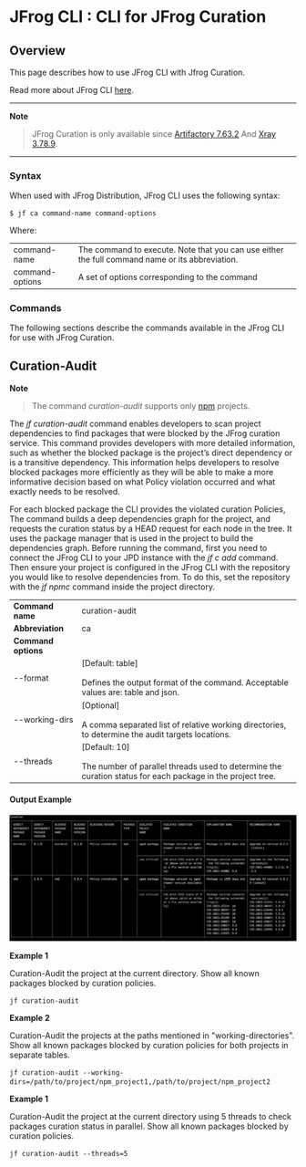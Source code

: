 JFrog CLI : CLI for JFrog Curation
======================================


Overview
--------

This page describes how to use JFrog CLI with Jfrog Curation.

Read more about JFrog CLI [here](https://jfrog.com/help/r/jfrog-cli).

---
**Note**
> JFrog Curation is only available since [Artifactory 7.63.2](https://jfrog.com/help/r/jfrog-release-information/artifactory-7.63.2-cloud) And [Xray 3.78.9](https://jfrog.com/help/r/jfrog-release-information/xray-3.78.9).

---

### Syntax

When used with JFrog Distribution, JFrog CLI uses the following syntax:

	$ jf ca command-name command-options 

Where:


|                 |                                                                                                 |
|-----------------|-------------------------------------------------------------------------------------------------|
| command-name    | The command to execute. Note that you can use either the full command name or its abbreviation. |
| command-options | A set of options corresponding to the command                                                   |



### Commands

The following sections describe the commands available in the JFrog CLI for use with JFrog Curation.

Curation-Audit
---------------------
**Note**
>The command _curation-audit_ supports only [npm](https://www.npmjs.com/) projects.

The _jf curation-audit_ command enables developers to scan project dependencies to find packages that were blocked by the JFrog curation service. This command provides developers with more detailed information, such as whether the blocked package is the project’s direct dependency or is a transitive dependency. This information helps developers to resolve blocked packages more efficiently as they will be able to make a more informative decision based on what Policy violation occurred and what exactly needs to be resolved.

For each blocked package the CLI provides the violated curation Policies, The command builds a deep dependencies graph for the project, and requests the curation status by a HEAD request for each node in the tree. It uses the package manager that is used in the project to build the dependencies graph.
Before running the command, first you need to connect the JFrog CLI to your JPD instance with the _jf c add_ command. Then ensure your project is configured in the JFrog CLI with the repository you would like to resolve dependencies from. To do this, set the repository with the _jf npmc_ command inside the project directory.




|                       |                                                                                                                                   |
|-----------------------|-----------------------------------------------------------------------------------------------------------------------------------|
| **Command name**      | curation-audit                                                                                                                    |
| **Abbreviation**      | ca                                                                                                                                |
| **Command options**   |                                                                                                                                   |
| --format              | \[Default: table\]<br><br>Defines the output format of the command. Acceptable values are: table and json.                        |
| --working-dirs        | \[Optional\]<br><br>A comma separated list of relative working directories, to determine the audit targets locations.             |
| --threads             | \[Default: 10\]<br><br>The number of parallel threads used to determine the curation status for each package in the project tree. |                                                                                                                                                                                                                                                                                                                                                                                                                                                                                                                                                                                                                                                                                                                                                                 |

#### **Output Example**

![image](images/jf-ca-output.png)


**Example 1**

Curation-Audit the project at the current directory. Show all known packages blocked by curation policies.

	jf curation-audit

**Example 2**

Curation-Audit the projects at the paths mentioned in "working-directories". Show all known packages blocked by curation policies for both projects in separate tables.

	jf curation-audit --working-dirs=/path/to/project/npm_project1,/path/to/project/npm_project2 

**Example 1**

Curation-Audit the project at the current directory using 5 threads to check packages curation status in parallel. Show all known packages blocked by curation policies.

	jf curation-audit --threads=5
